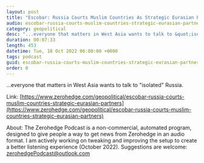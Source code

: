 ```yaml
---
layout: post
title: "Escobar: Russia Courts Muslim Countries As Strategic Eurasian Partners"
audio: escobar-russia-courts-muslim-countries-strategic-eurasian-partners-0
category: geopolitical
desc: "...everyone that matters in West Asia wants to talk to &quot;isolated&quot; Russia."
duration: 00:07:33
length: 453
datetime: Tue, 18 Oct 2022 06:00:00 +0000
tags: podcast
guid: escobar-russia-courts-muslim-countries-strategic-eurasian-partners-0
order: 0
---
```

...everyone that matters in West Asia wants to talk to &quot;isolated&quot; Russia.

Link: [https://www.zerohedge.com/geopolitical/escobar-russia-courts-muslim-countries-strategic-eurasian-partners](https://www.zerohedge.com/geopolitical/escobar-russia-courts-muslim-countries-strategic-eurasian-partners)

About: The Zerohedge Podcast is a non-commercial, automated program, designed to give people a way to get news from Zerohedge in an audio format.  I am actively working on tweaking and improving the setup to create a better listening experience (October 2022).  Suggestions are welcome: [zerohedgePodcast@outlook.com](mailto:zerohedgePodcast@outlook.com)